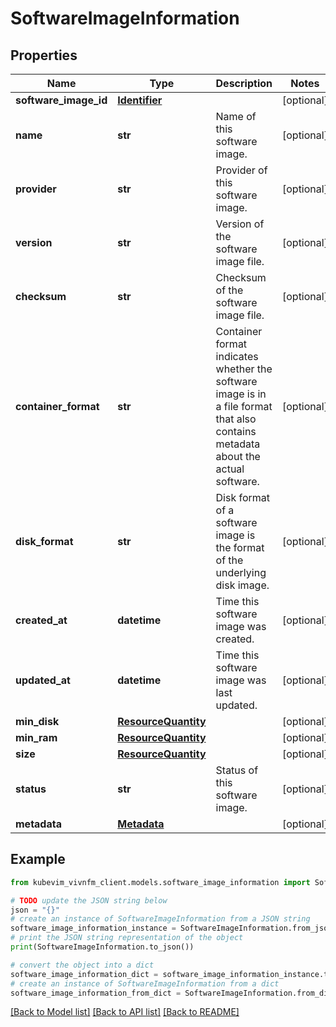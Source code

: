 # SoftwareImageInformation


## Properties

Name | Type | Description | Notes
------------ | ------------- | ------------- | -------------
**software_image_id** | [**Identifier**](Identifier.md) |  | [optional] 
**name** | **str** | Name of this software image. | [optional] 
**provider** | **str** | Provider of this software image. | [optional] 
**version** | **str** | Version of the software image file. | [optional] 
**checksum** | **str** | Checksum of the software image file. | [optional] 
**container_format** | **str** | Container format indicates whether the software image is in a file format that also contains metadata about the actual software. | [optional] 
**disk_format** | **str** | Disk format of a software image is the format of the underlying disk image. | [optional] 
**created_at** | **datetime** | Time this software image was created. | [optional] 
**updated_at** | **datetime** | Time this software image was last updated. | [optional] 
**min_disk** | [**ResourceQuantity**](ResourceQuantity.md) |  | [optional] 
**min_ram** | [**ResourceQuantity**](ResourceQuantity.md) |  | [optional] 
**size** | [**ResourceQuantity**](ResourceQuantity.md) |  | [optional] 
**status** | **str** | Status of this software image. | [optional] 
**metadata** | [**Metadata**](Metadata.md) |  | [optional] 

## Example

```python
from kubevim_vivnfm_client.models.software_image_information import SoftwareImageInformation

# TODO update the JSON string below
json = "{}"
# create an instance of SoftwareImageInformation from a JSON string
software_image_information_instance = SoftwareImageInformation.from_json(json)
# print the JSON string representation of the object
print(SoftwareImageInformation.to_json())

# convert the object into a dict
software_image_information_dict = software_image_information_instance.to_dict()
# create an instance of SoftwareImageInformation from a dict
software_image_information_from_dict = SoftwareImageInformation.from_dict(software_image_information_dict)
```
[[Back to Model list]](../README.md#documentation-for-models) [[Back to API list]](../README.md#documentation-for-api-endpoints) [[Back to README]](../README.md)


